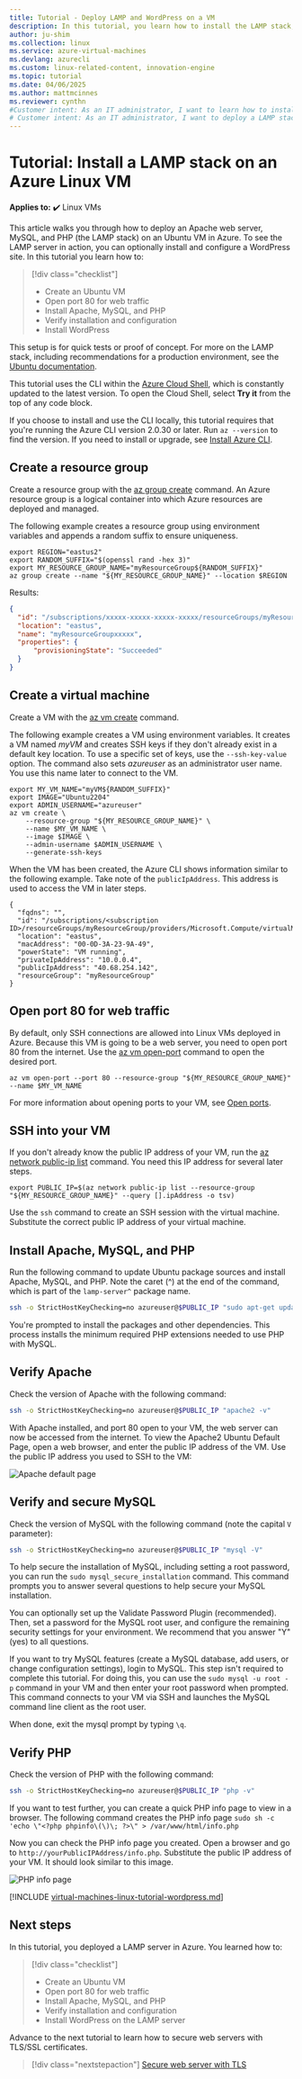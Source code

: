 ```yaml
---
title: Tutorial - Deploy LAMP and WordPress on a VM
description: In this tutorial, you learn how to install the LAMP stack, and WordPress, on a Linux virtual machine in Azure.
author: ju-shim 
ms.collection: linux
ms.service: azure-virtual-machines
ms.devlang: azurecli
ms.custom: linux-related-content, innovation-engine
ms.topic: tutorial
ms.date: 04/06/2025
ms.author: mattmcinnes
ms.reviewer: cynthn
#Customer intent: As an IT administrator, I want to learn how to install the LAMP stack so that I can quickly prepare a Linux VM to run web applications.
# Customer intent: As an IT administrator, I want to deploy a LAMP stack on a Linux VM, so that I can create a web server environment to host and test applications like WordPress.
---
```


# Tutorial: Install a LAMP stack on an Azure Linux VM

**Applies to:** :heavy_check_mark: Linux VMs

This article walks you through how to deploy an Apache web server, MySQL, and PHP (the LAMP stack) on an Ubuntu VM in Azure. To see the LAMP server in action, you can optionally install and configure a WordPress site. In this tutorial you learn how to:

> [!div class="checklist"]
> * Create an Ubuntu VM
> * Open port 80 for web traffic
> * Install Apache, MySQL, and PHP
> * Verify installation and configuration
> * Install WordPress

This setup is for quick tests or proof of concept. For more on the LAMP stack, including recommendations for a production environment, see the [Ubuntu documentation](https://help.ubuntu.com/community/ApacheMySQLPHP).

This tutorial uses the CLI within the [Azure Cloud Shell](/azure/cloud-shell/overview), which is constantly updated to the latest version. To open the Cloud Shell, select **Try it** from the top of any code block.

If you choose to install and use the CLI locally, this tutorial requires that you're running the Azure CLI version 2.0.30 or later. Run `az --version` to find the version. If you need to install or upgrade, see [Install Azure CLI]( /cli/azure/install-azure-cli).

## Create a resource group

Create a resource group with the [az group create](/cli/azure/group) command. An Azure resource group is a logical container into which Azure resources are deployed and managed.

The following example creates a resource group using environment variables and appends a random suffix to ensure uniqueness.

```azurecli-interactive
export REGION="eastus2"
export RANDOM_SUFFIX="$(openssl rand -hex 3)"
export MY_RESOURCE_GROUP_NAME="myResourceGroup${RANDOM_SUFFIX}"
az group create --name "${MY_RESOURCE_GROUP_NAME}" --location $REGION
```

Results:

<!-- expected_similarity=0.3 -->

```JSON
{
  "id": "/subscriptions/xxxxx-xxxxx-xxxxx-xxxxx/resourceGroups/myResourceGroupxxxxx",
  "location": "eastus",
  "name": "myResourceGroupxxxxx",
  "properties": {
      "provisioningState": "Succeeded"
  }
}
```

## Create a virtual machine

Create a VM with the [az vm create](/cli/azure/vm) command.

The following example creates a VM using environment variables. It creates a VM named *myVM* and creates SSH keys if they don't already exist in a default key location. To use a specific set of keys, use the `--ssh-key-value` option. The command also sets *azureuser* as an administrator user name. You use this name later to connect to the VM.

```azurecli-interactive
export MY_VM_NAME="myVM${RANDOM_SUFFIX}"
export IMAGE="Ubuntu2204"
export ADMIN_USERNAME="azureuser"
az vm create \
    --resource-group "${MY_RESOURCE_GROUP_NAME}" \
    --name $MY_VM_NAME \
    --image $IMAGE \
    --admin-username $ADMIN_USERNAME \
    --generate-ssh-keys
```

When the VM has been created, the Azure CLI shows information similar to the following example. Take note of the `publicIpAddress`. This address is used to access the VM in later steps.

```output
{
  "fqdns": "",
  "id": "/subscriptions/<subscription ID>/resourceGroups/myResourceGroup/providers/Microsoft.Compute/virtualMachines/myVM",
  "location": "eastus",
  "macAddress": "00-0D-3A-23-9A-49",
  "powerState": "VM running",
  "privateIpAddress": "10.0.0.4",
  "publicIpAddress": "40.68.254.142",
  "resourceGroup": "myResourceGroup"
}
```

## Open port 80 for web traffic

By default, only SSH connections are allowed into Linux VMs deployed in Azure. Because this VM is going to be a web server, you need to open port 80 from the internet. Use the [az vm open-port](/cli/azure/vm) command to open the desired port.

```azurecli-interactive
az vm open-port --port 80 --resource-group "${MY_RESOURCE_GROUP_NAME}" --name $MY_VM_NAME
```

For more information about opening ports to your VM, see [Open ports](nsg-quickstart.md).

## SSH into your VM

If you don't already know the public IP address of your VM, run the [az network public-ip list](/cli/azure/network/public-ip) command. You need this IP address for several later steps.

```azurecli-interactive
export PUBLIC_IP=$(az network public-ip list --resource-group "${MY_RESOURCE_GROUP_NAME}" --query [].ipAddress -o tsv)
```

Use the `ssh` command to create an SSH session with the virtual machine. Substitute the correct public IP address of your virtual machine. 

## Install Apache, MySQL, and PHP

Run the following command to update Ubuntu package sources and install Apache, MySQL, and PHP. Note the caret (^) at the end of the command, which is part of the `lamp-server^` package name.

```bash
ssh -o StrictHostKeyChecking=no azureuser@$PUBLIC_IP "sudo apt-get update && sudo DEBIAN_FRONTEND=noninteractive apt-get -y install lamp-server^"
```

You're prompted to install the packages and other dependencies. This process installs the minimum required PHP extensions needed to use PHP with MySQL.

## Verify Apache

Check the version of Apache with the following command:
```bash
ssh -o StrictHostKeyChecking=no azureuser@$PUBLIC_IP "apache2 -v"
```

With Apache installed, and port 80 open to your VM, the web server can now be accessed from the internet. To view the Apache2 Ubuntu Default Page, open a web browser, and enter the public IP address of the VM. Use the public IP address you used to SSH to the VM:

![Apache default page][3]

## Verify and secure MySQL

Check the version of MySQL with the following command (note the capital `V` parameter):

```bash
ssh -o StrictHostKeyChecking=no azureuser@$PUBLIC_IP "mysql -V"
```

To help secure the installation of MySQL, including setting a root password, you can run the `sudo mysql_secure_installation` command. This command prompts you to answer several questions to help secure your MySQL installation. 

You can optionally set up the Validate Password Plugin (recommended). Then, set a password for the MySQL root user, and configure the remaining security settings for your environment. We recommend that you answer "Y" (yes) to all questions.

If you want to try MySQL features (create a MySQL database, add users, or change configuration settings), login to MySQL. This step isn't required to complete this tutorial. For doing this, you can use the `sudo mysql -u root -p` command in your VM and then enter your root password when prompted. This command connects to your VM via SSH and launches the MySQL command line client as the root user.

When done, exit the mysql prompt by typing `\q`.

## Verify PHP

Check the version of PHP with the following command:

```bash
ssh -o StrictHostKeyChecking=no azureuser@$PUBLIC_IP "php -v"
```

If you want to test further, you can create a quick PHP info page to view in a browser. The following command creates the PHP info page `sudo sh -c 'echo \"<?php phpinfo\(\)\; ?>\" > /var/www/html/info.php`

Now you can check the PHP info page you created. Open a browser and go to `http://yourPublicIPAddress/info.php`. Substitute the public IP address of your VM. It should look similar to this image.

![PHP info page][2]

[!INCLUDE [virtual-machines-linux-tutorial-wordpress.md](../includes/virtual-machines-linux-tutorial-wordpress.md)]

## Next steps

In this tutorial, you deployed a LAMP server in Azure. You learned how to:

> [!div class="checklist"]
> * Create an Ubuntu VM
> * Open port 80 for web traffic
> * Install Apache, MySQL, and PHP
> * Verify installation and configuration
> * Install WordPress on the LAMP server

Advance to the next tutorial to learn how to secure web servers with TLS/SSL certificates.

> [!div class="nextstepaction"]
> [Secure web server with TLS](tutorial-secure-web-server.md)

[2]: ./media/tutorial-lamp-stack/phpsuccesspage.png
[3]: ./media/tutorial-lamp-stack/apachesuccesspage.png